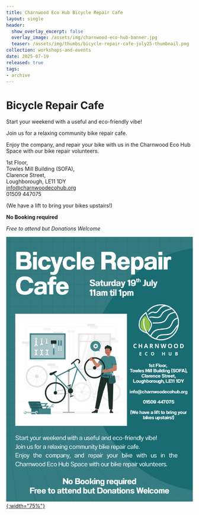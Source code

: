 ```yaml
---
title: Charnwood Eco Hub Bicycle Repair Cafe 
layout: single
header:
  show_overlay_excerpt: false
  overlay_image: /assets/img/charnwood-eco-hub-banner.jpg
  teaser: /assets/img/thumbs/bicycle-repair-cafe-july25-thumbnail.png
collection: workshops-and-events
date: 2025-07-19
released: true
tags:
- archive
---
```

# Bicycle Repair Cafe
 
Start your weekend with a useful and eco-friendly vibe!

Join us for a relaxing community bike repair cafe.

Enjoy the company, and repair your bike with us in the Charnwood Eco Hub Space with our bike repair volunteers.

1st Floor,<br/>
Towles Mill Building (SOFA),<br/>
Clarence Street,<br/>
Loughborough, LE11 1DY<br/>
[info@charnwoodecohub.org](mailto:info@charnwoodecohub.org)<br/>
01509 447075

(We have a lift to bring your bikes upstairs!)

**No Booking required**

_Free to attend but Donations Welcome_

[![Bicycle Repair Cafe](/assets/img/bicycle-repair-cafe-july25.jpg){:width="75%"}]()
